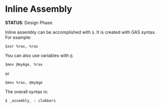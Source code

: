 # Inline Assembly
**STATUS**: Design Phase 

Inline assembly can be accomplished with `$`. It is created with GAS syntax. For example:

`$xor %rax, %rax`

You can also use variables with `@`. 

`$mov @myAge, %rax`

or 

`$mov %rax, @myAge`

The overall syntax is:

`$ _assembly_ : clobbers`
